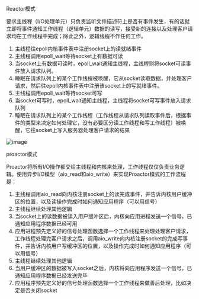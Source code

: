 Reactor模式

要求主线程（I/O处理单元）只负责监听文件描述符上是否有事件发生，有的话就立即将事件通知工作线程（逻辑单元）数据的读写，接受新的连接以及处理客户请求均在工作线程中完成；除此之外，逻辑线程不作任何工作。

1. 主线程往epoll内核事件表中注册socket上的读就绪事件
2. 主线程调用epoll_wait等待socket上有数据可读
3. 当socket上有数据可读时，epoll_wait通知主线程，主线程则将socket可读事件放入请求队列。
4. 睡眠在请求队列上的某个工作线程被唤醒，它从socket读取数据，并处理客户请求，然后往epoll内核事件表中注册该socket上的写就绪事件。
5. 主线程调用epoll_wait等待socket可写
6. 当socket可写时，epoll_wait通知主线程，主线程将socket可写事件放入请求队列
7. 睡眠在请求队列上的某个工作线程（工作线程从请求队列读取事件后，根据事件的类型来决定如何处理它，没有必要区分读工作线程和写工作线程）被唤醒，它往socket上写入服务器处理客户请求的结果

![image](https://pic2.zhimg.com/80/v2-bffff9670e2b9a3259c1a3c79176d9e9_1440w.jpg)

proactor模式

Proactor将所有I/O操作都交给主线程和内核来处理，工作线程仅仅负责业务逻辑。使用异步I/O模型（aio_read和aio_write）来实现Proactor模式的工作流程是：

1. 主线程调用aio_read向内核注册socket上的读完成事件，并告诉内核用户缓冲区的位置，以及读操作完成时如何通知应用程序（可以用信号）
2. 主线程继续处理其他逻辑
3. 当socket上的读数据被读入用户缓冲区后，内核向应用进程发送一个信号，已通知应用程序数据已经可用
4. 应用进程预先定义好的信号处理函数选择一个工作线程来处理处理客户请求，工作线程处理完客户请求之后，调用aio_write向内核注册socket的完成写事件，并告诉内核用户写缓冲区的位置，以及操作完成时如何通知应用程序（可以用信号）
5. 主线程继续处理其他逻辑
6. 当用户缓冲区的数据被写入socket之后，内核将向应用程序发送一个信号，已通知应用程序数据已经发送完毕
7. 应用程序预先定义好的信号处理函数选择一个工作线程来做善后处理，比如决定是否关闭socket